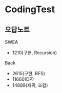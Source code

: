 # CodingTest

## 오답노트

SWEA
 - 1210(구현, Recursion)

Baek
 - 2615(구현, BFS)
 - 11660(DP)
 - 14889(재귀, 조합)